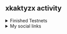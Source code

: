

## xkaktyzx activity

  </details>

  
  <details>
  <summary>Finished Testnets</summary>
- [Aleo]()
- [Archway]()
- [Asset Mantle]()
- [Althea]()
- [Bitcountry]()
- [Cere]()
- [Concordium]()
- [Chronic]()
- [Connext]()
- [Crescent]()
- [Cryptocom]()
- [Decentr]()
- [Evmos]()
- [Filecoin]()
- [Frontier]()
- [Galital]()
- [GAME]()
- [Hopr]()
- [Humanode]()
- [IRIS]()
- [Iron Fish](xkaktyzx)
- [Kira]()
- [Likecoin]()
- [Meter]()
- [Minima]()
- [Mundis]()
- [Near]()
- [NUcypher]()
- [Obol]()
- [Phala]()
- [Plasm]()
- [PlatON]()
- [Spacemesh]()
- [StarkNet]()
- [Swarm]()
- [Zeigeist]()
- [Zenon]()
- [Nym]()
 
</details>

<details>
  <summary>My social links</summary>

- [Twitter](https://twitter.com/hjvf777)
- [ENS](https://app.ens.domains/name/xkaktyzx.eth)
- [Medium]()
- [Instagram](https://instagram.com/roman_loveloli?igshid=ZDdkNTZiNTM=)
- [Telegram](https://t.me/hjvf77)
- [Lens](https://www.lensfrens.xyz/beekesh.lens)
</details>
